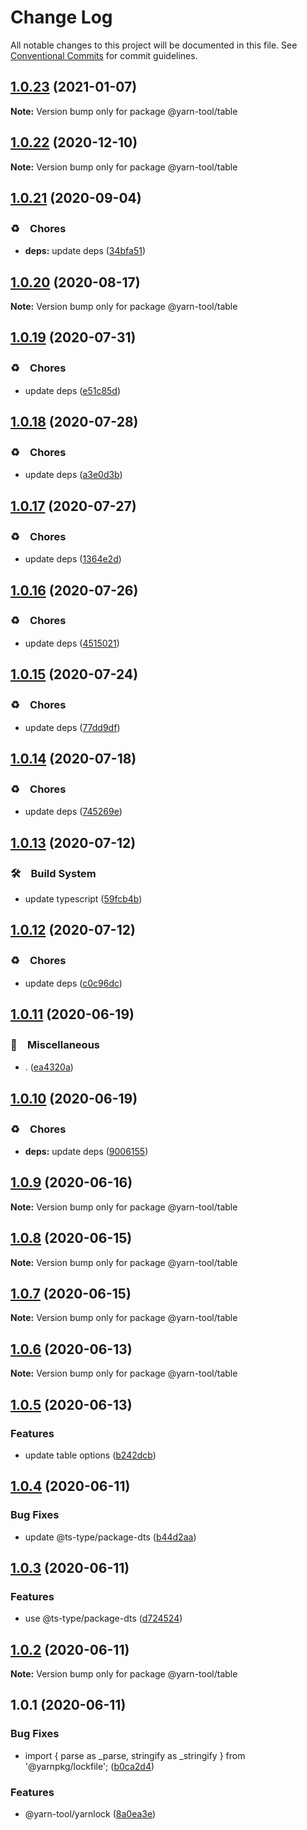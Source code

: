 # Change Log

All notable changes to this project will be documented in this file.
See [Conventional Commits](https://conventionalcommits.org) for commit guidelines.

## [1.0.23](https://github.com/bluelovers/ws-yarn-workspaces/compare/@yarn-tool/table@1.0.22...@yarn-tool/table@1.0.23) (2021-01-07)

**Note:** Version bump only for package @yarn-tool/table





## [1.0.22](https://github.com/bluelovers/ws-yarn-workspaces/compare/@yarn-tool/table@1.0.21...@yarn-tool/table@1.0.22) (2020-12-10)

**Note:** Version bump only for package @yarn-tool/table





## [1.0.21](https://github.com/bluelovers/ws-yarn-workspaces/compare/@yarn-tool/table@1.0.20...@yarn-tool/table@1.0.21) (2020-09-04)


### ♻️　Chores

* **deps:** update deps ([34bfa51](https://github.com/bluelovers/ws-yarn-workspaces/commit/34bfa51ebe13e7d6b9289001c16cf3cfb33d477d))





## [1.0.20](https://github.com/bluelovers/ws-yarn-workspaces/compare/@yarn-tool/table@1.0.19...@yarn-tool/table@1.0.20) (2020-08-17)

**Note:** Version bump only for package @yarn-tool/table





## [1.0.19](https://github.com/bluelovers/ws-yarn-workspaces/compare/@yarn-tool/table@1.0.18...@yarn-tool/table@1.0.19) (2020-07-31)


### ♻️　Chores

* update deps ([e51c85d](https://github.com/bluelovers/ws-yarn-workspaces/commit/e51c85d4bfa61af2686811b95502726bd48382c1))





## [1.0.18](https://github.com/bluelovers/ws-yarn-workspaces/compare/@yarn-tool/table@1.0.17...@yarn-tool/table@1.0.18) (2020-07-28)


### ♻️　Chores

* update deps ([a3e0d3b](https://github.com/bluelovers/ws-yarn-workspaces/commit/a3e0d3b656760823bbab877a61ac61ea3f8a00c5))





## [1.0.17](https://github.com/bluelovers/ws-yarn-workspaces/compare/@yarn-tool/table@1.0.16...@yarn-tool/table@1.0.17) (2020-07-27)


### ♻️　Chores

* update deps ([1364e2d](https://github.com/bluelovers/ws-yarn-workspaces/commit/1364e2dbef11e5ff81ac4f69b4fad219ecaf42fa))





## [1.0.16](https://github.com/bluelovers/ws-yarn-workspaces/compare/@yarn-tool/table@1.0.15...@yarn-tool/table@1.0.16) (2020-07-26)


### ♻️　Chores

* update deps ([4515021](https://github.com/bluelovers/ws-yarn-workspaces/commit/4515021e6d8f82a1d2fe9817c8f767def709e6eb))





## [1.0.15](https://github.com/bluelovers/ws-yarn-workspaces/compare/@yarn-tool/table@1.0.14...@yarn-tool/table@1.0.15) (2020-07-24)


### ♻️　Chores

* update deps ([77dd9df](https://github.com/bluelovers/ws-yarn-workspaces/commit/77dd9df0bda1c480c2910df46381b0bfb3b21871))





## [1.0.14](https://github.com/bluelovers/ws-yarn-workspaces/compare/@yarn-tool/table@1.0.13...@yarn-tool/table@1.0.14) (2020-07-18)


### ♻️　Chores

* update deps ([745269e](https://github.com/bluelovers/ws-yarn-workspaces/commit/745269e4d21dd25b298be7158ec7e87156c71976))





## [1.0.13](https://github.com/bluelovers/ws-yarn-workspaces/compare/@yarn-tool/table@1.0.12...@yarn-tool/table@1.0.13) (2020-07-12)


### 🛠　Build System

* update typescript ([59fcb4b](https://github.com/bluelovers/ws-yarn-workspaces/commit/59fcb4b76df45c08f990ef8adeb66558ed4e4237))





## [1.0.12](https://github.com/bluelovers/ws-yarn-workspaces/compare/@yarn-tool/table@1.0.11...@yarn-tool/table@1.0.12) (2020-07-12)


### ♻️　Chores

* update deps ([c0c96dc](https://github.com/bluelovers/ws-yarn-workspaces/commit/c0c96dcc7f9d6adc6cfd0b51e3cdcc03d75cf830))





## [1.0.11](https://github.com/bluelovers/ws-yarn-workspaces/compare/@yarn-tool/table@1.0.10...@yarn-tool/table@1.0.11) (2020-06-19)


### 🔖　Miscellaneous

* . ([ea4320a](https://github.com/bluelovers/ws-yarn-workspaces/commit/ea4320a8885ccaa448e343856818d08cfc2f1992))





## [1.0.10](https://github.com/bluelovers/ws-yarn-workspaces/compare/@yarn-tool/table@1.0.9...@yarn-tool/table@1.0.10) (2020-06-19)


### ♻️　Chores

* **deps:** update deps ([9006155](https://github.com/bluelovers/ws-yarn-workspaces/commit/9006155c9ff4fb5367da3567456ae3b92bd3de30))





## [1.0.9](https://github.com/bluelovers/ws-yarn-workspaces/compare/@yarn-tool/table@1.0.8...@yarn-tool/table@1.0.9) (2020-06-16)

**Note:** Version bump only for package @yarn-tool/table





## [1.0.8](https://github.com/bluelovers/ws-yarn-workspaces/compare/@yarn-tool/table@1.0.7...@yarn-tool/table@1.0.8) (2020-06-15)

**Note:** Version bump only for package @yarn-tool/table





## [1.0.7](https://github.com/bluelovers/ws-yarn-workspaces/compare/@yarn-tool/table@1.0.6...@yarn-tool/table@1.0.7) (2020-06-15)

**Note:** Version bump only for package @yarn-tool/table





## [1.0.6](https://github.com/bluelovers/ws-yarn-workspaces/compare/@yarn-tool/table@1.0.5...@yarn-tool/table@1.0.6) (2020-06-13)

**Note:** Version bump only for package @yarn-tool/table





## [1.0.5](https://github.com/bluelovers/ws-yarn-workspaces/compare/@yarn-tool/table@1.0.4...@yarn-tool/table@1.0.5) (2020-06-13)


### Features

* update table options ([b242dcb](https://github.com/bluelovers/ws-yarn-workspaces/commit/b242dcbc50fd663301b16355bb72ffaf0105cab0))





## [1.0.4](https://github.com/bluelovers/ws-yarn-workspaces/compare/@yarn-tool/table@1.0.3...@yarn-tool/table@1.0.4) (2020-06-11)


### Bug Fixes

* update @ts-type/package-dts ([b44d2aa](https://github.com/bluelovers/ws-yarn-workspaces/commit/b44d2aa80755e66f91cd9add9a420216d000a30e))





## [1.0.3](https://github.com/bluelovers/ws-yarn-workspaces/compare/@yarn-tool/table@1.0.2...@yarn-tool/table@1.0.3) (2020-06-11)


### Features

* use @ts-type/package-dts ([d724524](https://github.com/bluelovers/ws-yarn-workspaces/commit/d7245243b6fbaa0e8f5404ef28b113e49db2d567))





## [1.0.2](https://github.com/bluelovers/ws-yarn-workspaces/compare/@yarn-tool/table@1.0.1...@yarn-tool/table@1.0.2) (2020-06-11)

**Note:** Version bump only for package @yarn-tool/table





## 1.0.1 (2020-06-11)


### Bug Fixes

* import { parse as _parse, stringify as _stringify } from '@yarnpkg/lockfile'; ([b0ca2d4](https://github.com/bluelovers/ws-yarn-workspaces/commit/b0ca2d43d7d28bd49b44b30f720b88247aed1c9f))


### Features

* @yarn-tool/yarnlock ([8a0ea3e](https://github.com/bluelovers/ws-yarn-workspaces/commit/8a0ea3ef8f22648eb1e4b76bb44cf489a9808cb5))
